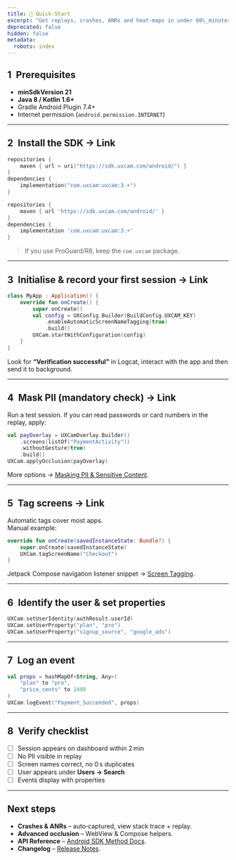 ```yaml
---
title: 📱 Quick‑Start
excerpt: "Get replays, crashes, ANRs and heat‑maps in under 60\_minutes."
deprecated: false
hidden: false
metadata:
  robots: index
---
```

## 1 Prerequisites

* **minSdkVersion 21**
* **Java 8 / Kotlin 1.6+**
* Gradle Android Plugin 7.4+
* Internet permission (`android.permission.INTERNET`)

***

## 2 Install the SDK -> Link

```kotlin
repositories {
    maven { url = uri("https://sdk.uxcam.com/android/") }
}
dependencies {
    implementation("com.uxcam:uxcam:3.+")
}
```
```groovy
repositories {
    maven { url 'https://sdk.uxcam.com/android/' }
}
dependencies {
    implementation 'com.uxcam:uxcam:3.+'
}
```

> If you use ProGuard/R8, keep the `com.uxcam` package.

***

## 3 Initialise & record your first session -> Link

```kotlin
class MyApp : Application() {
    override fun onCreate() {
        super.onCreate()
        val config = UXConfig.Builder(BuildConfig.UXCAM_KEY)
            .enableAutomaticScreenNameTagging(true)
            .build()
        UXCam.startWithConfiguration(config)
    }
}
```

Look for **“Verification successful”** in Logcat, interact with the app and then send it to background.

***

## 4 Mask PII (mandatory check) -> Link

Run a test session. If you can read passwords or card numbers in the replay, apply:

```kotlin
val payOverlay = UXCamOverlay.Builder()
    .screens(listOf("PaymentActivity"))
    .withoutGesture(true)
    .build()
UXCam.applyOcclusion(payOverlay)
```

More options → [Masking PII & Sensitive Content](#masking-pii-and-sensitive-content).

***

## 5 Tag screens -> Link

Automatic tags cover most apps.\
Manual example:

```kotlin
override fun onCreate(savedInstanceState: Bundle?) {
    super.onCreate(savedInstanceState)
    UXCam.tagScreenName("Checkout")
}
```

Jetpack Compose navigation listener snippet → [Screen Tagging](#screen-tagging).

***

## 6 Identify the user & set properties

```kotlin
UXCam.setUserIdentity(authResult.userId)
UXCam.setUserProperty("plan", "pro")
UXCam.setUserProperty("signup_source", "google_ads")
```

***

## 7 Log an event

```kotlin
val props = hashMapOf<String, Any>(
    "plan" to "pro",
    "price_cents" to 1499
)
UXCam.logEvent("Payment_Succeeded", props)
```

***

## 8 Verify checklist

* [ ] Session appears on dashboard within 2 min
* [ ] No PII visible in replay
* [ ] Screen names correct, no 0 s duplicates
* [ ] User appears under **Users → Search**
* [ ] Events display with properties

***

## Next steps

* **Crashes & ANRs** – auto‑captured, view stack trace + replay.
* **Advanced occlusion** – WebView & Compose helpers.
* **API Reference** – [Android SDK Method Docs](/reference/android).
* **Changelog** – [Release Notes](/android/changelog).